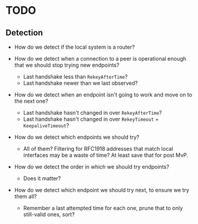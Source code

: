 # TODO

## Detection

* How do we detect if the local system is a router?

* How do we detect when a connection to a peer is operational enough that we
  should stop trying new endpoints?

  * Last handshake less than `RekeyAfterTime`?
  * Last handshake newer than we last observed?

* How do we detect when an endpoint isn't going to work and move on to the
  next one?

  * Last handshake hasn't changed in over `RekeyAfterTime`?
  * Last handshake hasn't changed in over `RekeyTimeout` +
    `KeepaliveTimeout`?

* How do we detect which endpoints we should try?

  * All of them? Filtering for RFC1918 addresses that match local
    interfaces may be a waste of time? At least save that for post MvP.

* How do we detect the order in which we should try endpoints?

  * Does it matter?

* How do we detect which endpoint we should try next, to ensure we try them
  all?

  * Remember a last attempted time for each one, prune that to only
    still-valid ones, sort?
